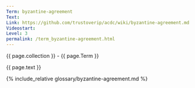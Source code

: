 ```yaml
---
Term: byzantine-agreement
Text: 
Link: https://github.com/trustoverip/acdc/wiki/byzantine-agreement.md
Videostart: 
Level: 3
permalink: /term_byzantine-agreement.html
---
```


{{ page.collection }} - {{ page.Term }}

   {{ page.text }}

{% include_relative glossary/byzantine-agreement.md %}
